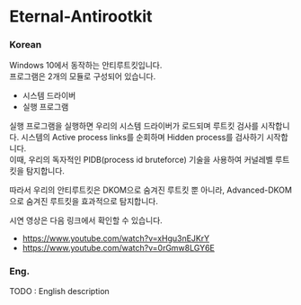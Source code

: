 # Eternal-Antirootkit
### Korean  
Windows 10에서 동작하는 안티루트킷입니다.  
프로그램은 2개의 모듈로 구성되어 있습니다. 
- 시스템 드라이버
- 실행 프로그램

실행 프로그램을 실행하면 우리의 시스템 드라이버가 로드되며 루트킷 검사를 시작합니다. 
시스템의 Active process links를 순회하며 Hidden process를 검사하기 시작합니다.  
이때, 우리의 독자적인 PIDB(process id bruteforce) 기술을 사용하여 커널레벨 루트킷을 탐지합니다.  
  
따라서 우리의 안티루트킷은 DKOM으로 숨겨진 루트킷 뿐 아니라, Advanced-DKOM 으로 숨겨진 루트킷을 효과적으로 탐지합니다.  

시연 영상은 다음 링크에서 확인할 수 있습니다.  
- https://www.youtube.com/watch?v=xHgu3nEJKrY
- https://www.youtube.com/watch?v=0rGmw8LGY6E


### Eng.
TODO : English description 
